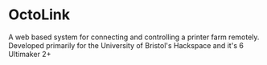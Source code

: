 # OctoLink
A web based system for connecting and controlling a printer farm remotely. Developed primarily for the University of Bristol's Hackspace and it's 6 Ultimaker 2+
